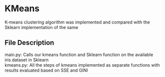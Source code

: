 # KMeans
K-means clustering algorithm was implemented and compared with the Sklearn implementation of the same
## File Description
main.py: Calls our kmeans function and Sklearn function on the available iris dataset in Sklearn <br />
kmeans.py: All the steps of kmeans implemented as separate functions with results evaluated based on SSE and GINI

